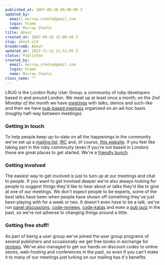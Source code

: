 ```yaml
--- 
published_at: 2007-09-28 00:00:00 Z
updated_by: 
  email: murray.steele@gmail.com
  login: hlame
  name: Murray Steele
title: About
created_at: 2007-09-28 12:00:56 Z
slug: about-old
breadcrumb: About
updated_at: 2013-11-12 21:51:05 Z
status: Published
created_by: 
  email: murray.steele@gmail.com
  login: hlame
  name: Murray Steele
class_name: ""
---
```


LRUG is the London Ruby User Group; a community of ruby developers based in and around London.  We meet up at least once a month; on the _2nd Monday of the month_ we have [meetings](/meetings) with talks, demos and such-like and then we have [pub-based meetups](/nights) organised on an ad-hoc basis (roughly half-way between meetings).

### Getting in touch

To help people keep up-to-date on all the happenings in the community we've set up a [mailing list](http://lists.lrug.org/listinfo.cgi/chat-lrug.org), [IRC](/irc) and, of course, [this website](/).  If you feel like taking part in the ruby commnuity (even if you're not based in London) these are great places to get started.  We're a [friendly bunch](/members-and-friends).

### Getting involved

The easiest way to get involved is just to turn up at our meetings and chat to people.  If you want to get involved deeper we're also always looking for people to suggest things they'd like to hear about or talks they'd like to give at one of our meetings.  We don't expect people to be experts, some of the best talks have been when people have shown off something they've just been playing with for a week or two.  It doesn't even have to be a talk, we've run [panel discussions](/meetings/2007/04/04/april-2007-meeting/), [code-reviews](/meetings/2007/02/19/march-2007-meeting/), [code-katas](/meetings/2007/06/04/june-2007-meeting/) and even a [pub quiz](/meetings/2006/12/07/january-2007-meeting-updated/) in the past, so we're not adverse to changing things around a little.

### Getting free stuff!

As part of being a user group we've joined the user group programs of several publishers and occasionally we get free books in exchange for [reviews](/book-reviews).  We've also managed to get our hands on discount codes to online stores, web-hosting and conferences in the past, so even if you can't make it to many of our meetings just lurking on our mailing has it's benefits.
